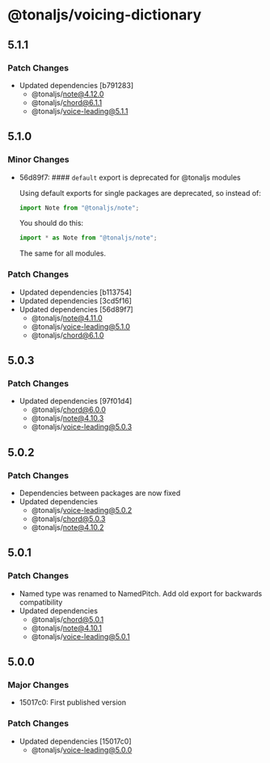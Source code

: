 # @tonaljs/voicing-dictionary

## 5.1.1

### Patch Changes

- Updated dependencies [b791283]
  - @tonaljs/note@4.12.0
  - @tonaljs/chord@6.1.1
  - @tonaljs/voice-leading@5.1.1

## 5.1.0

### Minor Changes

- 56d89f7: #### `default` export is deprecated for @tonaljs modules

  Using default exports for single packages are deprecated, so instead of:

  ```js
  import Note from "@tonaljs/note";
  ```

  You should do this:

  ```js
  import * as Note from "@tonaljs/note";
  ```

  The same for all modules.

### Patch Changes

- Updated dependencies [b113754]
- Updated dependencies [3cd5f16]
- Updated dependencies [56d89f7]
  - @tonaljs/note@4.11.0
  - @tonaljs/voice-leading@5.1.0
  - @tonaljs/chord@6.1.0

## 5.0.3

### Patch Changes

- Updated dependencies [97f01d4]
  - @tonaljs/chord@6.0.0
  - @tonaljs/note@4.10.3
  - @tonaljs/voice-leading@5.0.3

## 5.0.2

### Patch Changes

- Dependencies between packages are now fixed
- Updated dependencies
  - @tonaljs/voice-leading@5.0.2
  - @tonaljs/chord@5.0.3
  - @tonaljs/note@4.10.2

## 5.0.1

### Patch Changes

- Named type was renamed to NamedPitch. Add old export for backwards compatibility
- Updated dependencies
  - @tonaljs/chord@5.0.1
  - @tonaljs/note@4.10.1
  - @tonaljs/voice-leading@5.0.1

## 5.0.0

### Major Changes

- 15017c0: First published version

### Patch Changes

- Updated dependencies [15017c0]
  - @tonaljs/voice-leading@5.0.0
